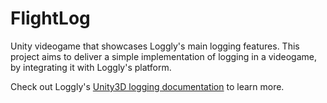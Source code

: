 # FlightLog
Unity videogame that showcases Loggly's main logging features.
This project aims to deliver a simple implementation of logging in a videogame, by integrating it with Loggly's platform.

Check out Loggly's [Unity3D logging documentation](https://www.loggly.com/docs/unity-3d/) to learn more.
